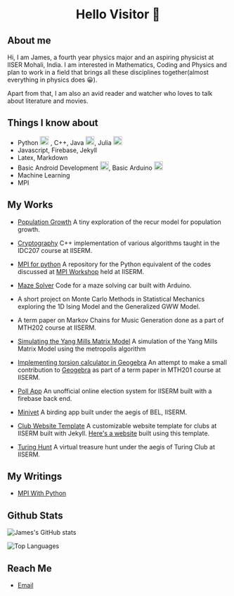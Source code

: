 <h1 align="center">Hello Visitor 👋</h1> 

## About me

Hi, I am James, a fourth year physics major and an aspiring physicist at IISER Mohali, India. I am interested in Mathematics, Coding and Physics and plan to work in a field that brings all these disciplines together(almost everything in physics does 😀). 

Apart from that, I am also an avid reader and watcher who loves to talk about literature and movies.

## Things I know about

- Python <img src="https://icons.iconarchive.com/icons/cornmanthe3rd/plex/256/Other-python-icon.png" alt="python" width="20" height="20"/> , C++, Java <img src="https://icons.iconarchive.com/icons/dakirby309/simply-styled/256/Java-icon.png" alt="Java" width="20" height="20"/>, Julia <img src="https://icons.iconarchive.com/icons/papirus-team/papirus-apps/128/julia-icon.png" width="20" height="20">
- Javascript, Firebase, Jekyll
- Latex, Markdown
- Basic Android Development <img src="https://icons.iconarchive.com/icons/martz90/circle/128/android-icon.png" width="20" height="20">, Basic Arduino <img src="https://camo.githubusercontent.com/b3a1cdd20d0f308634ddd4598cdaa729c2d77047f51e66fa7206b9b4bac94c23/68747470733a2f2f63646e2e776f726c64766563746f726c6f676f2e636f6d2f6c6f676f732f61726475696e6f2d312e737667" width="20" height="20">
- Machine Learning
- MPI

## My Works

- [Population Growth](https://github.com/James471/Population-Growth-Model) A tiny exploration of the recur model for population growth.

- [Cryptography](https://github.com/James471/IDC207) C++ implementation of various algorithms taught in the IDC207 course at IISERM.
- [MPI for python](https://github.com/James471/MPI_For_Python) A repository for the Python equivalent of the codes discussed at [MPI Workshop](https://sites.google.com/view/mpi-workshop/) held at IISERM.
- [Maze Solver](https://github.com/James471/Arduino) Code for a maze solving car built with Arduino.
- A short project on Monte Carlo Methods in Statistical Mechanics exploring the 1D Ising Model and the Generalized GWW Model.
- A term paper on Markov Chains for Music Generation done as a part of MTH202 course at IISERM.
- [Simulating the Yang Mills Matrix Model](https://github.com/James471/YangMillsModel) A simulation of the Yang Mills Matrix Model using the metropolis algorithm
- [Implementing torsion calculator in Geogebra](https://github.com/James471/geogebra) An attempt to make a small contribution to [Geogebra](https://www.geogebra.org) as part of a term paper in MTH201 course at IISERM.
- [Poll App](https://iiserm.github.io/poll-app) An unofficial online election system for IISERM built with a firebase back end.
- [Minivet](http://manjarijain.net/Minivet.html) A birding app built under the aegis of BEL, IISERM.
- [Club Website Template](https://github.com/James471/club-website-template) A customizable website template for clubs at IISERM built with Jekyll. [Here's a website](https://James471.github.io/club-website-template) built using this template.
- [Turing Hunt](https://github.com/James471/turing-hunt) A virtual treasure hunt under the aegis of Turing Club at IISERM.

## My Writings

- [MPI With Python](https://james471.medium.com/mpi-with-python-1e02bea43b7c)

## Github Stats

![James's GitHub stats](https://github-readme-stats.vercel.app/api?username=James471&count_private=true&show_icons=true&theme=dark&include_all_commits=true)

![Top Languages](https://github-readme-stats.vercel.app/api/top-langs/?username=James471&layout=compact&theme=dark)

## Reach Me

- [Email](mailto:ms19117@iisermohali.ac.in)

<!--
**James471/James471** is a ✨ _special_ ✨ repository because its `README.md` (this file) appears on your GitHub profile.

Here are some ideas to get you started:

- 🔭 I’m currently working on ...
- 🌱 I’m currently learning ...
- 👯 I’m looking to collaborate on ...
- 🤔 I’m looking for help with ...
- 💬 Ask me about ...
- 📫 How to reach me: ...
- 😄 Pronouns: ...
- ⚡ Fun fact: ...
-->
